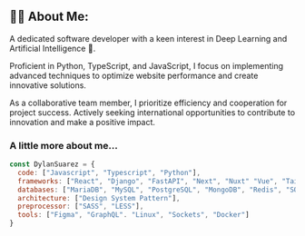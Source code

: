 ## 👨‍💻 About Me:
A dedicated software developer with a keen interest in Deep Learning and Artificial Intelligence 🤖.

Proficient in Python, TypeScript, and JavaScript, I focus on implementing advanced techniques to optimize website performance and create innovative solutions.

As a collaborative team member, I prioritize efficiency and cooperation for project success. Actively seeking international opportunities to contribute to innovation and make a positive impact.

### A little more about me...
```javascript
const DylanSuarez = {
  code: ["Javascript", "Typescript", "Python"],
  frameworks: ["React", "Django", "FastAPI", "Next", "Nuxt" "Vue", "Tailwind", "Bootstrap"],
  databases: ["MariaDB", "MySQL", "PostgreSQL", "MongoDB", "Redis", "SQlite"],
  architecture: ["Design System Pattern"],
  preprocessor: ["SASS", "LESS"],
  tools: ["Figma", "GraphQL". "Linux", "Sockets", "Docker"]
}
```
<!-- 
### 🏆 Trophies
![](https://github-profile-trophy.vercel.app/?username=dyessucr&theme=discord&no-frame=true&no-bg=true&margin-w=4)
-->

<!-- ### 📊 Stats: -->
<!-- ![](https://github-readme-stats.vercel.app/api?username=dyessucr&theme=react&hide_border=true&include_all_commits=false&count_private=false)<br/> -->
<!-- ![](https://github-readme-streak-stats.herokuapp.com/?user=dyessucr&theme=react&hide_border=true)<br/> -->
<!-- ![](https://github-readme-stats-sigma-five.vercel.app/api/top-langs/?username=dyessucr&theme=react&hide_border=true&include_all_commits=false&count_private=false&layout=compact) -->
